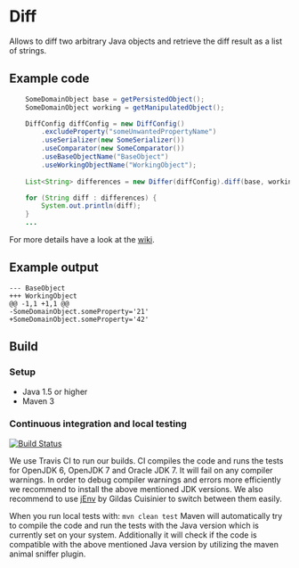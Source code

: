 # Diff

Allows to diff two arbitrary Java objects and retrieve the diff result as a list of strings.

## Example code
```java
    SomeDomainObject base = getPersistedObject();
    SomeDomainObject working = getManipulatedObject();

    DiffConfig diffConfig = new DiffConfig()
        .excludeProperty("someUnwantedPropertyName")
        .useSerializer(new SomeSerializer())
        .useComparator(new SomeComparator())
        .useBaseObjectName("BaseObject")
        .useWorkingObjectName("WorkingObject");
		
    List<String> differences = new Differ(diffConfig).diff(base, working);

    for (String diff : differences) {
        System.out.println(diff);
    }
	...
```
For more details have a look at the [wiki](https://github.com/codereligion/diff/wiki).

## Example output
```
--- BaseObject
+++ WorkingObject
@@ -1,1 +1,1 @@
-SomeDomainObject.someProperty='21'
+SomeDomainObject.someProperty='42'
```

## Build

### Setup
* Java 1.5 or higher
* Maven 3

### Continuous integration and local testing
[![Build Status](https://api.travis-ci.org/codereligion/diff.png?branch=master)](https://travis-ci.org/codereligion/diff)

We use Travis CI to run our builds. CI compiles the code and runs the tests for OpenJDK 6, OpenJDK 7 and Oracle JDK 7.
It will fail on any compiler warnings. In order to debug compiler warnings and errors more efficiently we recommend to install
the above mentioned JDK versions. We also recommend to use [jEnv](http://www.jenv.be/) by Gildas Cuisinier to switch between them easily.

When you run local tests with: ```mvn clean test``` Maven will automatically try to compile the code and run the tests with 
the Java version which is currently set on your system. Additionally it will check if the code is compatible with the above mentioned Java
version by utilizing the maven animal sniffer plugin.
